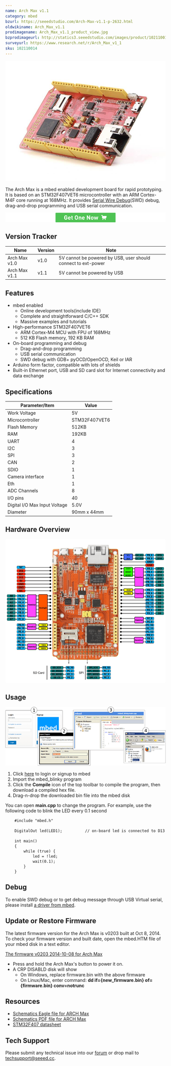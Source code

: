 ```yaml
---
name: Arch Max v1.1
category: mbed
bzurl: https://seeedstudio.com/Arch-Max-v1.1-p-2632.html
oldwikiname: Arch_Max_v1.1
prodimagename: Arch_Max_v1.1_product_view.jpg
bzprodimageurl: http://statics3.seeedstudio.com/images/product/102110014 1.jpg
surveyurl: https://www.research.net/r/Arch_Max_v1_1
sku: 102110014
---
```


![](https://raw.githubusercontent.com/SeeedDocument/Arch_Max_v1.1/master/img/Arch_Max_v1.1_product_view.jpg)

The Arch Max is a mbed enabled development board for rapid prototyping. It is based on an STM32F407VET6 microcontroller with an ARM Cortex-M4F core running at 168MHz. It provides [Serial Wire Debug](https://en.wikipedia.org/wiki/Joint_Test_Action_Group#Serial_Wire_Debug)(SWD) debug, drag-and-drop programming and USB serial communication.

[![](https://raw.githubusercontent.com/SeeedDocument/common/master/Get_One_Now_Banner.png)](http://www.seeedstudio.com/depot/Arch-Max-v11-p-2632.html)


Version Tracker
-------

| Name                       | Version | Note                                                                            |
|----------------------------|---------|---------------------------------------------------------------------------------|
| Arch Max v1.0              | v1.0    | 5V cannot be powered by USB, user should connect to ext-power |
| Arch Max v1.1              | v1.1    | 5V cannot be powered by USB                                   |



Features
--------

-   mbed enabled
    -   Online development tools(include IDE)
    -   Complete and straightforward C/C++ SDK
    -   Massive examples and tutorials
-   High-performance STM32F407VET6
    -   ARM Cortex-M4 MCU with FPU of 168MHz
    -   512 KB Flash memory, 192 KB RAM
-   On-board programming and debug
    -   Drag-and-drop programming
    -   USB serial communication
    -   SWD debug with GDB+ pyOCD/OpenOCD, Keil or IAR
-   Arduino form factor, compatible with lots of shields
-   Built-in Ethernet port, USB and SD card slot for Internet connectivity and data exchange

Specifications
--------------

| Parameter/Item                | Value         |
|-------------------------------|---------------|
| Work Voltage                  | 5V            |
| Microcontroller               | STM32F407VET6 |
| Flash Memory                  | 512KB         |
| RAM                           | 192KB         |
| UART                          | 4             |
| I2C                           | 3             |
| SPI                           | 3             |
| CAN                           | 2             |
| SDIO                          | 1             |
| Camera interface              | 1             |
| Eth                           | 1             |
| ADC Channels                  | 8             |
| I/O pins                      | 40            |
| Digital I/O Max Input Voltage | 5.0V          |
| Diameter                      | 90mm x 44mm   |

Hardware Overview
--------------

![](https://raw.githubusercontent.com/SeeedDocument/Arch_Max_v1.1/master/img/Arch_Max_Pinout.png)

Usage
-----

![](https://raw.githubusercontent.com/SeeedDocument/Arch_Max_v1.1/master/img/Get_started_with_mbed.png)

1.  Click [here](<https://developer.mbed.org/compiler/#import:/teams/mbed/code/mbed_blinky/;platform:Seeed-Arch-MAX>) to login or signup to mbed
2.  Import the mbed\_blinky program
3.  Click the **Compile** icon of the top toolbar to compile the program, then download a compiled hex file.
4.  Drag-n-drop the downloaded bin file into the mbed disk

You can open **main.cpp** to change the program. For example, use the following code to blink the LED every 0.1 second

```
    #include "mbed.h"

    DigitalOut led(LED1);          // on-board led is connected to D13

    int main()
    {
        while (true) {
            led = !led;
            wait(0.1);
        }
    }
```

Debug
-----

To enable SWD debug or to get debug message through USB Virtual serial, please install [a driver from mbed](https://developer.mbed.org/handbook/Windows-serial-configuration).

Update or Restore Firmware
--------------------------

The latest firmware version for the Arch Max is v0203 built at Oct 8, 2014. To check your firmware version and built date, open the mbed.HTM file of your mbed disk in a text editor.

[The firmware v0203 2014-10-08 for Arch Max](https://developer.mbed.org/media/uploads/yihui/lpc11u35_nrf51822_if_mbed_v203_20141008.bin)

-   Press and hold the Arch Max's button to power it on.
-   A CRP DISABLD disk will show
    -   On Windows, replace firmware.bin with the above firmware
    -   On Linux/Mac, enter command: **dd if={new\_firmware.bin} of={firmware.bin} conv=notrunc**

Resources
---------

-   [Schematics Eagle file for ARCH Max](https://raw.githubusercontent.com/SeeedDocument/Arch_Max_v1.1/master/res/ARCH_Max.zip)
-   [Schematics PDF file for ARCH Max](https://raw.githubusercontent.com/SeeedDocument/Arch_Max_v1.1/master/res/Arch_Max.pdf)
-   [STM32F407 datasheet](https://raw.githubusercontent.com/SeeedDocument/Arch_Max_v1.1/master/res/STM32F407.pdf)

<!-- This Markdown file was created from http://www.seeedstudio.com/wiki/Arch_Max_v1.1 -->

## Tech Support
Please submit any technical issue into our [forum](http://forum.seeedstudio.com/) or drop mail to techsupport@seeed.cc. 
